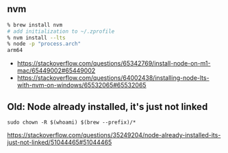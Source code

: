 ## nvm

```zsh
% brew install nvm
# add initialization to ~/.zprofile
% nvm install --lts
% node -p "process.arch"
arm64
```

- https://stackoverflow.com/questions/65342769/install-node-on-m1-mac/65449002#65449002
- https://stackoverflow.com/questions/64002438/installing-node-lts-with-nvm-on-windows/65532065#65532065

## Old: Node already installed, it's just not linked

`sudo chown -R $(whoami) $(brew --prefix)/*`

https://stackoverflow.com/questions/35249204/node-already-installed-its-just-not-linked/51044465#51044465
